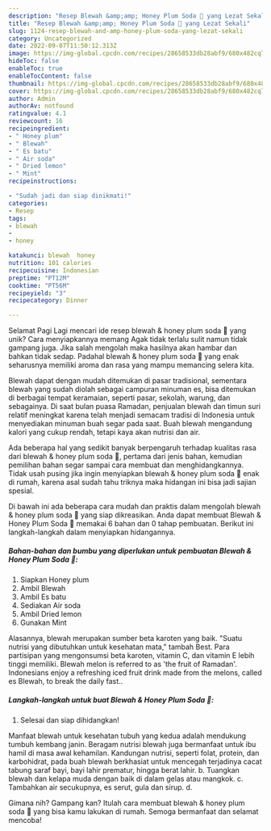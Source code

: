 ```yaml
---
description: "Resep Blewah &amp;amp; Honey Plum Soda 🍹 yang Lezat Sekali"
title: "Resep Blewah &amp;amp; Honey Plum Soda 🍹 yang Lezat Sekali"
slug: 1124-resep-blewah-and-amp-honey-plum-soda-yang-lezat-sekali
category: Uncategorized
date: 2022-09-07T11:50:12.313Z
image: https://img-global.cpcdn.com/recipes/28658533db28abf9/680x482cq70/blewah-honey-plum-soda-foto-resep-utama.jpg
hideToc: false
enableToc: true
enableTocContent: false
thumbnail: https://img-global.cpcdn.com/recipes/28658533db28abf9/680x482cq70/blewah-honey-plum-soda-foto-resep-utama.jpg
cover: https://img-global.cpcdn.com/recipes/28658533db28abf9/680x482cq70/blewah-honey-plum-soda-foto-resep-utama.jpg
author: Admin
authorAv: notfound
ratingvalue: 4.1
reviewcount: 16
recipeingredient:
- " Honey plum"
- " Blewah"
- " Es batu"
- " Air soda"
- " Dried lemon"
- " Mint"
recipeinstructions:

- "Sudah jadi dan siap dinikmati!"
categories:
- Resep
tags:
- blewah
- 
- honey

katakunci: blewah  honey 
nutrition: 101 calories
recipecuisine: Indonesian
preptime: "PT12M"
cooktime: "PT56M"
recipeyield: "3"
recipecategory: Dinner

---
```



Selamat Pagi Lagi mencari ide resep blewah &amp; honey plum soda 🍹 yang unik? Cara menyiapkannya memang Agak tidak terlalu sulit namun tidak gampang juga. Jika salah mengolah maka hasilnya akan hambar dan bahkan tidak sedap. Padahal blewah &amp; honey plum soda 🍹 yang enak seharusnya memiliki aroma dan rasa yang mampu memancing selera kita.


Blewah dapat dengan mudah ditemukan di pasar tradisional, sementara blewah yang sudah diolah sebagai campuran minuman es, bisa ditemukan di berbagai tempat keramaian, seperti pasar, sekolah, warung, dan sebagainya. Di saat bulan puasa Ramadan, penjualan blewah dan timun suri relatif meningkat karena telah menjadi semacam tradisi di Indonesia untuk menyediakan minuman buah segar pada saat. Buah blewah mengandung kalori yang cukup rendah, tetapi kaya akan nutrisi dan air.

Ada beberapa hal yang sedikit banyak berpengaruh terhadap kualitas rasa dari blewah &amp; honey plum soda 🍹, pertama dari jenis bahan, kemudian pemilihan bahan segar sampai cara membuat dan menghidangkannya. Tidak usah pusing jika ingin menyiapkan blewah &amp; honey plum soda 🍹 enak di rumah, karena asal sudah tahu triknya maka hidangan ini bisa jadi sajian spesial.


Di bawah ini ada beberapa cara mudah dan praktis dalam mengolah blewah &amp; honey plum soda 🍹 yang siap dikreasikan. Anda dapat membuat Blewah &amp; Honey Plum Soda 🍹 memakai 6 bahan dan 0 tahap pembuatan. Berikut ini langkah-langkah dalam menyiapkan hidangannya.

<!--inarticleads1-->

##### Bahan-bahan dan bumbu yang diperlukan untuk pembuatan Blewah &amp; Honey Plum Soda 🍹:

1. Siapkan  Honey plum
1. Ambil  Blewah
1. Ambil  Es batu
1. Sediakan  Air soda
1. Ambil  Dried lemon
1. Gunakan  Mint


Alasannya, blewah merupakan sumber beta karoten yang baik. &#34;Suatu nutrisi yang dibutuhkan untuk kesehatan mata,&#34; tambah Best. Para partisipan yang mengonsumsi beta karoten, vitamin C, dan vitamin E lebih tinggi memiliki. Blewah melon is referred to as &#39;the fruit of Ramadan&#39;. Indonesians enjoy a refreshing iced fruit drink made from the melons, called es Blewah, to break the daily fast.. 

<!--inarticleads2-->

##### Langkah-langkah untuk buat Blewah &amp; Honey Plum Soda 🍹:


1. Selesai dan siap dihidangkan!

Manfaat blewah untuk kesehatan tubuh yang kedua adalah mendukung tumbuh kembang janin. Beragam nutrisi blewah juga bermanfaat untuk ibu hamil di masa awal kehamilan. Kandungan nutrisi, seperti folat, protein, dan karbohidrat, pada buah blewah berkhasiat untuk mencegah terjadinya cacat tabung saraf bayi, bayi lahir prematur, hingga berat lahir. b. Tuangkan blewah dan kelapa muda dengan baik di dalam gelas atau mangkok. c. Tambahkan air secukupnya, es serut, gula dan sirup. d. 

Gimana nih? Gampang kan? Itulah cara membuat blewah &amp; honey plum soda 🍹 yang bisa kamu lakukan di rumah. Semoga bermanfaat dan selamat mencoba!
